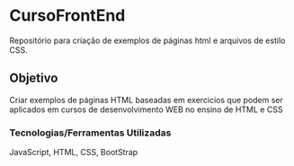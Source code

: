 # CursoFrontEnd
Repositório para criação de exemplos de páginas html e arquivos de estilo CSS.

## Objetivo
Criar exemplos de páginas HTML baseadas em exercicios que podem ser aplicados em cursos de desenvolvimento WEB no ensino de HTML e CSS

### Tecnologias/Ferramentas Utilizadas
JavaScript, HTML, CSS, BootStrap
